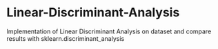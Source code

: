 # Linear-Discriminant-Analysis
Implementation of Linear Discriminant Analysis on dataset and compare results with sklearn.discriminant_analysis
